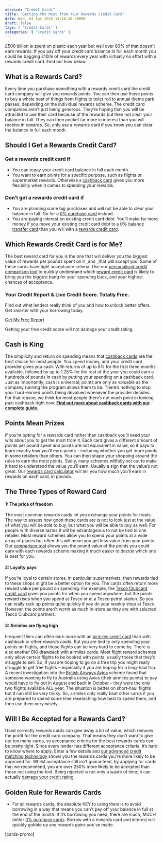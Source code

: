 ```yaml
---
service: "Credit Cards"
title: 'Getting the Most from Your Rewards Credit Card'
date: Wed, 04 Apr 2018 14:18:30 +0000
draft: false
tags: [ "Credit Cards" ]
categories: [ "Credit Cards" ]
---
```


£500 billion is spent on plastic each year but well over 80% of that doesn't earn rewards. If you pay off your credit card balance in full each month you could be bagging £100s of rewards every year with virtually no effort with a rewards credit card. Find out how below.

What is a Rewards Card?
-----------------------

Every time you purchase something with a rewards credit card the credit card company will give you rewards points. You can then use these points to buy a whole host of things from flights to toilet roll to annual theme park passes, depending on the individual rewards scheme. The credit card companies aren’t just being generous. They’re hoping that you will be attracted to use their card because of the rewards but then not clear your balance in full. They can then pocket far more in interest than you will receive in rewards. So, only use a rewards card if you know you can clear the balance in full each month.

Should I Get a Rewards Credit Card?
-----------------------------------

### Get a rewards credit card if

*   You can repay your credit card balance in full each month.
*   You want to earn points for a specific purpose, such as flights or supermarket rewards. Otherwise a [cashback card](https://www.totallymoney.com/credit-cards/cashback/) gives you more flexibility when it comes to spending your rewards.

### Don’t get a rewards credit card if

*   You are planning some big purchases and will not be able to clear your balance in full. Go for a [0% purchase card](https://www.totallymoney.com/credit-cards/purchase/) instead.
*   You are paying interest on existing credit card debt. You’ll make far more money if you move your existing credit card debt to a [0% balance transfer card](https://www.totallymoney.com/credit-cards/balance-transfer/) than you will with a [rewards credit card](https://www.totallymoney.com/credit-cards/find-eligibility/).

Which Rewards Credit Card is for Me?
------------------------------------

The best reward card for you is the one that will deliver you the biggest value of rewards per pounds spent on it _and _that will accept you. Some of these cards have tight acceptance criteria. Use our [personalised credit comparison tool](https://www.totallymoney.com/credit-cards/find-eligibility/) to quickly understand which [reward credit card](https://www.totallymoney.com/credit-cards/find-eligibility/) is likely to bring you the biggest bang for your spending buck, and your highest chances of acceptance.


### Your Credit Report & Live Credit Score. Totally Free.

Find out what lenders really think of you and how to unlock better offers. Get smarter with your borrowing today.

[Get My Free Report](https://www.totallymoney.com/free-credit-report/)

Getting your free credit score will not damage your credit rating.

Cash is King
------------

The simplicity and return on spending means that [cashback cards](https://www.totallymoney.com/credit-cards/cashback/) are the best choice for most people. You spend money, and your credit card provider gives you cash. With returns of up to 5% for the first three months available, followed by up to 1.25% for the rest of the year you could earn a hundreds of pounds in cash by putting your spending on a cashback card. Just as importantly, cash is universal; points are only as valuable as the company running the program allows them to be. There’s nothing to stop your hard-earned points being devalued whenever the provider decides. For that reason, we think for most people there’s not much point in looking past cashback right now. [**Find out more about cashback cards with our complete guide**.](https://www.totallymoney.com/credit-cards/cashback-credit-cards/)

Points Mean Prizes
------------------

If you’re opting for a rewards card rather than cashback you’ll need your wits about you to get the most from it. Each card gives a different amount of points per pound spent and points are not equivalent in value, so it pays to learn exactly how you’ll earn points – including whether you get more points in some retailers than others. You can then shape your shopping around the rules to earn the most points. Sadly, many schemes willfully set out to make it hard to understand the value you’ll earn. Usually a sign that the value’s not great. Our [rewards card calculator](https://www.totallymoney.com/credit-cards/rewards/) will tell you how much you'll earn in rewards on each card, in pounds.

The Three Types of Reward Card
------------------------------

#### 1: The price of freedom

The most common rewards cards let you exchange your points for treats. The way to assess how good these cards are is not to look just at the value of what you will be able to buy, but what you will be able to buy as well. For people with diverse tastes it will be advantageous to not be tied to one retailer. Most reward schemes allow you to spend your points at a wide array of places but often this will mean you get less value from your points. Our [comparison tool](https://www.totallymoney.com/credit-cards/rewards/) shows you the pound value of the points you could earn with each rewards scheme making it much easier to decide which one is best for you.

#### 2: Loyalty pays

If you’re loyal to certain stores, in particular supermarkets, then rewards tied to these shops might be a better option for you. The cards often return more reward value per pound on spending. For example, the [Tesco Clubcard credit card](https://www.totallymoney.com/credit-cards/card/tesco-bank-purchase-clubcard-credit-card/) gives you points for when you spend anywhere, but the points reward rises when you spend at Tesco or at a Tesco petrol station. So you can really rack up points quite quickly if you do your weekly shop at Tesco. However, the points aren't worth as much in-store as they are with selected Tesco Clubcard partners.

#### 3: Airmiles are flying high

Frequent fliers can often earn more with an [airmiles credit card](https://www.totallymoney.com/credit-cards/travel/) than with cashback or other rewards cards. But you are tied to only spending your points on flights, and those flights can be very hard to come by. There is also another BIG drawback with airmiles cards. Most flight reward schemes only allow certain flights to be booked with points, usually those that they’d struggle to sell. So, if you are hoping to go on a free trip you might really struggle to get free flights – especially if you are hoping for a long-haul trip. A recent investigation into the [British Airways Avios](https://www.totallymoney.com/credit-cards/card/british-airways/) scheme found that someone wanting to fly to Australia using Avios (their airmiles points) to pay would have to fly out in August and back in October – they were the only two flights available ALL year. The situation is better on short-haul flights but it can still be very tricky. So, airmiles only really beat other cards if you are prepared to spend some time researching how best to spend them, and then use them very wisely.

Will I Be Accepted for a Rewards Card?
--------------------------------------

Used correctly rewards cards can give away a lot of value, which reduces the profit for the credit card company. That means they don’t want to give out too many cards, so acceptance criteria for the best rewards cards can be pretty tight. Since every lender has different acceptance criteria, it’s hard to know where to apply. Enter a few details and [our advanced credit matching technology](https://www.totallymoney.com/credit-cards/find-eligibility/) shows you the rewards cards you’re more likely to be approved for. Whilst acceptance still isn’t guaranteed, by applying for cards that we recommend, you are over 250% more likely to be accepted than those not using the tool. Being rejected is not only a waste of time; it can actually [damage your credit rating](https://www.totallymoney.com/free-credit-report/understanding-your-credit-score/).

Golden Rule for Rewards Cards
-----------------------------

*   For all rewards cards, the absolute KEY to using them is to avoid borrowing in a way that means you can't pay off your balance in full at the end of the month. If it’s borrowing you need, there are much, MUCH better [0% purchase cards](https://www.totallymoney.com/credit-cards/purchase/). Borrow with a rewards card and interest will quickly gobble up any rewards gains you’ve made.

\[cards-promo\]
